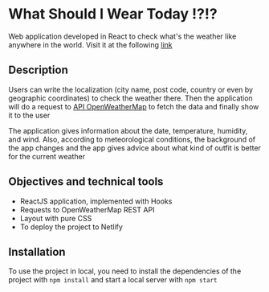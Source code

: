 # What Should I Wear Today ⁉️⁉️

Web application developed in React to check what's the weather like anywhere in the world. Visit it at the following [link](https://advice-weather-app.herokuapp.com/)

## Description

Users can write the localization (city name, post code, country or even by geographic coordinates) to check the weather there. Then the application will do a request to [API OpenWeatherMap](https://openweathermap.org/api) to fetch the data and finally show it to the user

The application gives information about the date, temperature, humidity, and wind. Also, according to meteorological conditions, the background of the app changes and the app gives advice about what kind of outfit is better for the current weather

## Objectives and technical tools

-   ReactJS application, implemented with Hooks
-   Requests to OpenWeatherMap REST API
-   Layout with pure CSS
-   To deploy the project to Netlify

## Installation

To use the project in local, you need to install the dependencies of the project with `npm install` and start a local server with `npm start`
